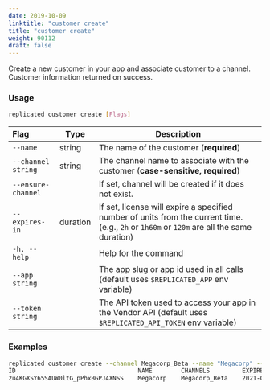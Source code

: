 ```yaml
---
date: 2019-10-09
linktitle: "customer create"
title: "customer create"
weight: 90112
draft: false
---
```


Create a new customer in your app and associate customer to a channel. 
Customer information returned on success. 

### Usage
```bash
replicated customer create [Flags]
```

| Flag                 | Type | Description |
|:----------------------|------|-------------|
| `--name`           |  string | The name of the customer (**required**) | 
| `--channel string` | string | The channel name to associate with the customer (**case-sensitive, required**) | 
| `--ensure-channel` |        | If set, channel will be created if it does not exist. | 
| `--expires-in` | duration | If set, license will expire a specified number of units from the current time. (e.g., `2h` or `1h60m` or `120m` are all the same duration)  | 
| `-h, --help`   |  |          Help for the command |
| `--app string` | |   The app slug or app id used in all calls (default uses `$REPLICATED_APP` env variable) |
| `--token string` | |  The API token used to access your app in the Vendor API (default uses `$REPLICATED_API_TOKEN` env variable) |

### Examples
```bash
replicated customer create --channel Megacorp_Beta --name "Megacorp" --ensure-channel --expires-in "8760h"
ID                                  NAME        CHANNELS         EXPIRES                          TYPE
2u4KGXSY65SAUW0ltG_pPhxBGPJ4XNSS    Megacorp    Megacorp_Beta    2021-01-20 00:17:38 +0000 UTC    dev
```
